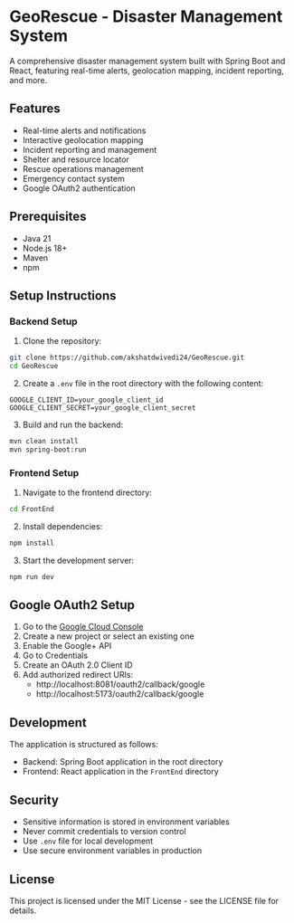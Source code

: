 # GeoRescue - Disaster Management System

A comprehensive disaster management system built with Spring Boot and React, featuring real-time alerts, geolocation mapping, incident reporting, and more.

## Features

- Real-time alerts and notifications
- Interactive geolocation mapping
- Incident reporting and management
- Shelter and resource locator
- Rescue operations management
- Emergency contact system
- Google OAuth2 authentication

## Prerequisites

- Java 21
- Node.js 18+
- Maven
- npm

## Setup Instructions

### Backend Setup

1. Clone the repository:
```bash
git clone https://github.com/akshatdwivedi24/GeoRescue.git
cd GeoRescue
```

2. Create a `.env` file in the root directory with the following content:
```env
GOOGLE_CLIENT_ID=your_google_client_id
GOOGLE_CLIENT_SECRET=your_google_client_secret
```

3. Build and run the backend:
```bash
mvn clean install
mvn spring-boot:run
```

### Frontend Setup

1. Navigate to the frontend directory:
```bash
cd FrontEnd
```

2. Install dependencies:
```bash
npm install
```

3. Start the development server:
```bash
npm run dev
```

## Google OAuth2 Setup

1. Go to the [Google Cloud Console](https://console.cloud.google.com/)
2. Create a new project or select an existing one
3. Enable the Google+ API
4. Go to Credentials
5. Create an OAuth 2.0 Client ID
6. Add authorized redirect URIs:
   - http://localhost:8081/oauth2/callback/google
   - http://localhost:5173/oauth2/callback/google

## Development

The application is structured as follows:
- Backend: Spring Boot application in the root directory
- Frontend: React application in the `FrontEnd` directory

## Security

- Sensitive information is stored in environment variables
- Never commit credentials to version control
- Use `.env` file for local development
- Use secure environment variables in production

## License

This project is licensed under the MIT License - see the LICENSE file for details. 